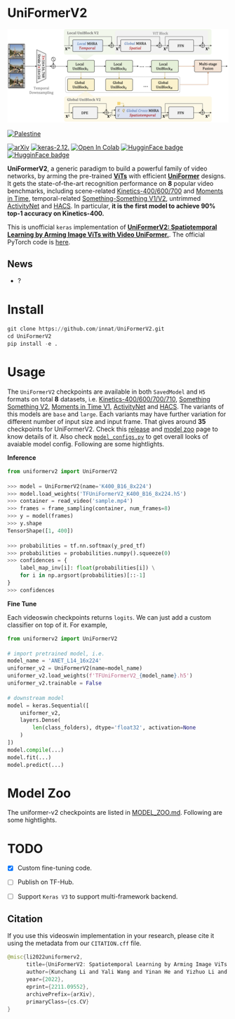 # UniFormerV2


![](assets/framework.png)


[![Palestine](https://img.shields.io/badge/Free-Palestine-white?labelColor=green)](https://twitter.com/search?q=%23FreePalestine&src=typed_query)

[![arXiv](https://img.shields.io/badge/arXiv-2211.09552-darkred)](https://arxiv.org/abs/2211.09552) [![keras-2.12.](https://img.shields.io/badge/keras-2.12-darkred)]([?](https://img.shields.io/badge/keras-2.12-darkred)) [![Open In Colab](https://colab.research.google.com/assets/colab-badge.svg)](?) [![HugginFace badge](https://img.shields.io/badge/🤗%20Hugging%20Face-Spaces-yellow.svg)](?) [![HugginFace badge](https://img.shields.io/badge/🤗%20Hugging%20Face-Hub-yellow.svg)](?)

**UniFormerV2**, a generic paradigm to build a powerful family of video networks, by arming the pre-trained [**ViTs**](https://github.com/google-research/vision_transformer) with efficient [**UniFormer**](https://github.com/Sense-X/UniFormer) designs. It gets the state-of-the-art recognition performance on **8** popular video benchmarks, including scene-related [Kinetics-400/600/700](https://www.deepmind.com/open-source/kinetics) and [Moments in Time](http://moments.csail.mit.edu/), temporal-related [Something-Something V1/V2](https://developer.qualcomm.com/software/ai-datasets/something-something), untrimmed [ActivityNet](http://activity-net.org/) and [HACS](http://hacs.csail.mit.edu/). In particular, **it is the first model to achieve 90% top-1 accuracy on Kinetics-400.**

This is unofficial `keras` implementation of [**UniFormerV2: Spatiotemporal Learning by Arming Image ViTs with Video UniFormer.**](https://arxiv.org/abs/2211.09552). The official PyTorch code is [here](https://github.com/OpenGVLab/UniFormerV2).



## News

- ?


# Install

```python
git clone https://github.com/innat/UniFormerV2.git
cd UniFormerV2
pip install -e . 
```

# Usage

The `UniFormerV2` checkpoints are available in both `SavedModel` and `H5` formats on total **8** datasets, i.e. [Kinetics-400/600/700/710](https://www.deepmind.com/open-source/kinetics), [Something Something V2](https://developer.qualcomm.com/software/ai-datasets/something-something), [Moments in Time V1](http://moments.csail.mit.edu/), [ActivityNet](http://activity-net.org/) and [HACS](http://hacs.csail.mit.edu/). The variants of this models are `base` and `large`. Each variants may have further variation for different number of input size and input frame. That gives around **35** checkpoints for UniFormerV2. Check this [release](https://github.com/innat/UniFormerV2/releases/tag/v1.0) and [model zoo](MODEL_ZOO.md) page to know details of it. Also check [`model_configs.py`](./model_configs.py) to get overall looks of avaiable model config. Following are some hightlights.

**Inference**

```python
from uniformerv2 import UniFormerV2

>>> model = UniFormerV2(name='K400_B16_8x224')
>>> model.load_weights('TFUniFormerV2_K400_B16_8x224.h5')
>>> container = read_video('sample.mp4')
>>> frames = frame_sampling(container, num_frames=8)
>>> y = model(frames)
>>> y.shape
TensorShape([1, 400])

>>> probabilities = tf.nn.softmax(y_pred_tf)
>>> probabilities = probabilities.numpy().squeeze(0)
>>> confidences = {
    label_map_inv[i]: float(probabilities[i]) \
    for i in np.argsort(probabilities)[::-1]
}
>>> confidences
```

**Fine Tune**

Each videoswin checkpoints returns `logits`. We can just add a custom classifier on top of it. For example,

```python
from uniformerv2 import UniFormerV2

# import pretrained model, i.e.
model_name = 'ANET_L14_16x224'
uniformer_v2 = UniFormerV2(name=model_name)
uniformer_v2.load_weights(f'TFUniFormerV2_{model_name}.h5')
uniformer_v2.trainable = False

# downstream model
model = keras.Sequential([
    uniformer_v2,
    layers.Dense(
        len(class_folders), dtype='float32', activation=None
    )
])
model.compile(...)
model.fit(...)
model.predict(...)

```

# Model Zoo

The uniformer-v2 checkpoints are listed in [MODEL_ZOO.md](MODEL_ZOO.md). Following are some hightlights.



# TODO
- [x] Custom fine-tuning code.
- [ ] Publish on TF-Hub.
- [ ] Support `Keras V3` to support multi-framework backend.


##  Citation

If you use this videoswin implementation in your research, please cite it using the metadata from our `CITATION.cff` file.

```swift
@misc{li2022uniformerv2,
      title={UniFormerV2: Spatiotemporal Learning by Arming Image ViTs with Video UniFormer}, 
      author={Kunchang Li and Yali Wang and Yinan He and Yizhuo Li and Yi Wang and Limin Wang and Yu Qiao},
      year={2022},
      eprint={2211.09552},
      archivePrefix={arXiv},
      primaryClass={cs.CV}
}
```
